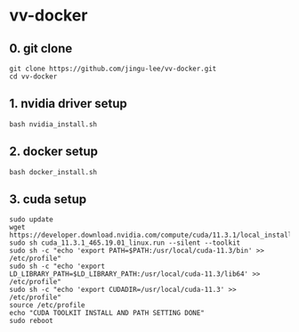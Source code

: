 # vv-docker

## 0. git clone
```
git clone https://github.com/jingu-lee/vv-docker.git
cd vv-docker
```

## 1. nvidia driver setup
```
bash nvidia_install.sh
```

## 2. docker setup
```
bash docker_install.sh
```

## 3. cuda setup
```
sudo update
wget https://developer.download.nvidia.com/compute/cuda/11.3.1/local_installers/cuda_11.3.1_465.19.01_linux.run
sudo sh cuda_11.3.1_465.19.01_linux.run --silent --toolkit
sudo sh -c "echo 'export PATH=$PATH:/usr/local/cuda-11.3/bin' >> /etc/profile"
sudo sh -c "echo 'export LD_LIBRARY_PATH=$LD_LIBRARY_PATH:/usr/local/cuda-11.3/lib64' >> /etc/profile"
sudo sh -c "echo 'export CUDADIR=/usr/local/cuda-11.3' >> /etc/profile"
source /etc/profile
echo "CUDA TOOLKIT INSTALL AND PATH SETTING DONE"
sudo reboot
```
